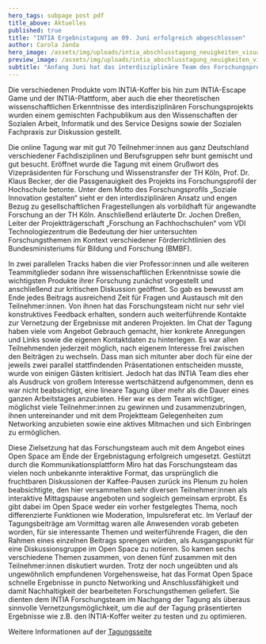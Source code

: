```yaml
---
hero_tags: subpage post pdf
title_above: Aktuelles
published: true
title: "INTIA Ergebnistagung am 09. Juni erfolgreich abgeschlossen"
author: Carola Janda
hero_image: /assets/img/uploads/intia_abschlusstagung_neuigkeiten_visual.jpg
preview_image: /assets/img/uploads/intia_abschlusstagung_neuigkeiten_visual.jpg
subtitle: "Anfang Juni hat das interdisziplinäre Team des Forschungsprojekts INTIA nach ca. drei Jahren Laufzeit auf einer virtuellen Konferenz seine Ergebnisse präsentiert."
---
```


Die verschiedenen Produkte vom INTIA-Koffer bis hin zum INTIA-Escape Game und der INTIA-Plattform, aber auch die eher theoretischen wissenschaftlichen Erkenntnisse des interdisziplinären Forschungsprojekts wurden einem gemischten Fachpublikum aus den Wissenschaften der Sozialen Arbeit, Informatik und des Service Designs sowie der Sozialen Fachpraxis zur Diskussion gestellt.

Die online Tagung war mit gut 70 Teilnehmer:innen aus ganz Deutschland verschiedener Fachdisziplinen und Berufsgruppen sehr bunt gemischt und gut besucht. Eröffnet wurde die Tagung mit einem Grußwort des Vizepräsidenten für Forschung und Wissenstransfer der TH Köln, Prof. Dr. Klaus Becker, der die Passgenauigkeit des Projekts ins Forschungsprofil der Hochschule betonte. Unter dem Motto des Forschungsprofils „Soziale Innovation gestalten“ sieht er den interdisziplinären Ansatz und engen Bezug zu gesellschaftlichen Fragestellungen als vorbildhaft für angewandte Forschung an der TH Köln. Anschließend erläuterte Dr. Jochen Dreßen, Leiter der Projektträgerschaft „Forschung an Fachhochschulen“ vom VDI Technologiezentrum die Bedeutung der hier untersuchten Forschungsthemen im Kontext verschiedener Förderrichtlinien des Bundesministeriums für Bildung und Forschung (BMBF).

In zwei parallelen Tracks haben die vier Professor:innen und alle weiteren Teammitglieder sodann ihre wissenschaftlichen Erkenntnisse sowie die wichtigsten Produkte ihrer Forschung zunächst vorgestellt und anschließend zur kritischen Diskussion geöffnet. So gab es bewusst am Ende jedes Beitrags ausreichend Zeit für Fragen und Austausch mit den Teilnehmer:innen. Von ihnen hat das Forschungsteam nicht nur sehr viel konstruktives Feedback erhalten, sondern auch weiterführende Kontakte zur Vernetzung der Ergebnisse mit anderen Projekten. Im Chat der Tagung haben viele vom Angebot Gebrauch gemacht, hier konkrete Anregungen und Links sowie die eigenen Kontaktdaten zu hinterlegen. Es war allen Teilnehmenden jederzeit möglich, nach eigenem Interesse frei zwischen den Beiträgen zu wechseln. Dass man sich mitunter aber doch für eine der jeweils zwei parallel stattfindenden Präsentationen entscheiden musste, wurde von einigen Gästen kritisiert. Jedoch hat das INTIA Team dies eher als Ausdruck von großem Interesse wertschätzend aufgenommen, denn es war nicht beabsichtigt, eine lineare Tagung über mehr als die Dauer eines ganzen Arbeitstages anzubieten. Hier war es dem Team wichtiger, möglichst viele Teilnehmer:innen zu gewinnen und zusammenzubringen, ihnen untereinander und mit dem Projektteam Gelegenheiten zum Networking anzubieten sowie eine aktives Mitmachen und sich Einbringen zu ermöglichen.

Diese Zielsetzung hat das Forschungsteam auch mit dem Angebot eines Open Space am Ende der Ergebnistagung erfolgreich umgesetzt. Gestützt durch die Kommunikationsplattform Miro hat das Forschungsteam das vielen noch unbekannte interaktive Format, das ursprünglich die fruchtbaren Diskussionen der Kaffee-Pausen zurück ins Plenum zu holen beabsichtigte, den hier versammelten sehr diversen Teilnehmer:innen als interaktive Mittagspause angeboten und sogleich gemeinsam erprobt. Es gibt dabei im Open Space weder ein vorher festgelegtes Thema, noch differenzierte Funktionen wie Moderation, Impulsreferat etc. Im Verlauf der Tagungsbeiträge am Vormittag waren alle Anwesenden vorab gebeten worden, für sie interessante Themen und weiterführende Fragen, die den Rahmen eines einzelnen Beitrags sprengen würden, als Ausgangspunkt für eine Diskussionsgruppe im Open Space zu notieren. So kamen sechs verschiedene Themen zusammen, von denen fünf zusammen mit den Teilnehmer:innen diskutiert wurden. Trotz der noch ungeübten und als ungewöhnlich empfundenen Vorgehensweise, hat das Format Open Space schnelle Ergebnisse in puncto Networking und Anschlussfähigkeit und damit Nachhaltigkeit der bearbeiteten Forschungsthemen geliefert. Sie dienten dem INTIA Forschungsteam im Nachgang der Tagung als überaus sinnvolle Vernetzungsmöglichkeit, um die auf der Tagung präsentierten Ergebnisse wie z.B. den INTIA-Koffer weiter zu testen und zu optimieren.

Weitere Informationen auf der [Tagungsseite](https://tagung.intia.de/)
